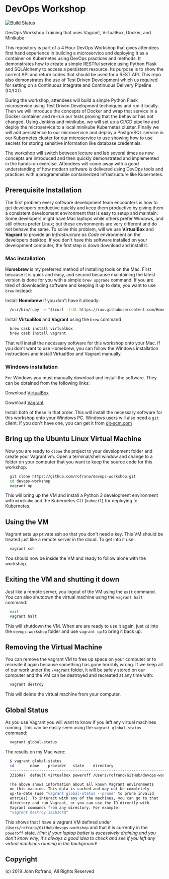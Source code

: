 # DevOps Workshop

[![Build Status](https://travis-ci.org/prashanth5192/devops-workshop.svg?branch=master)](https://travis-ci.org/prashanth5192/devops-workshop)

DevOps Workshop Training that uses Vagrant, VirtualBox, Docker, and Minikube

This repository is part of a 4 Hour DevOps Workshop that gives attendees first hand experience in building a microservice and deploying it as a container on Kubernetes using DevOps practices and methods. It demonstrates how to create a simple RESTful service using Python Flask and SQLAlchemy to access a persistent resource. Its purpose is to show the correct API and return codes that should be used for a REST API. This repo also demonstrates the use of Test Driven Development which us required for setting on a Continuous Integrate and Continuous Delivery Pipeline (CI/CD).

During the workshop, attendees will build a simple Python Flask microservice using Test Driven Development techniques and run it locally. Then we will introduce the concepts of Docker and wrap that service in a Docker container and re-run our tests proving that the behavior has not changed. Using Jenkins and minikube, we will set up a CI/CD pipeline and deploy the microservice to a local minikube Kubernetes cluster. Finally we will add persistence to our microservice and deploy a PostgreSQL service in our Kubernetes cluster for our microservice to use showing how to use secrets for storing sensitive information like database credentials.

The workshop will switch between lecture and lab several times as new concepts are introduced and then quickly demonstrated and implemented in the hands-on exercise. Attendees will come away with a good understanding of how modern software is delivered using DevOps tools and practices with a programmable containerized infrastructure like Kubernetes.

## Prerequisite Installation

The first problem every software development team encounters is how to get developers productive quickly and keep them productive by giving them a consistent development environment that is easy to setup and maintain. Some developers might have Mac laptops while others prefer Windows, and still others prefer Linux; but these environments are very different and do not behave the same. To solve this problem, will we use **VirtualBox** and **Vagrant** to provide an _Infrastructure as Code_ environment on the developers desktop. If you don't have this software installed on your development computer, the first step is down download and install it.

### Mac installation

**Homebrew** is my preferred method of installing tools on the Mac. First because it is quick and easy, and second because maintaining the latest version is done for you with a simple `brew upgrade` command. If you are tired of downloading software and keeping it up to date, you want to use `brew` instead:

Install **Homebrew** if you don't have it already:

```sh
  /usr/bin/ruby -e "$(curl -fsSL https://raw.githubusercontent.com/Homebrew/install/master/install)"
```

Install **VirtualBox** and **Vagrant** using the `brew` command

```sh
  brew cask install virtualbox
  brew cask install vagrant
```

That will install the necessary software for this workshop onto your Mac. If you don't want to use Homebrew, you can follow the Windows installation instructions and install VirtualBox and Vagrant manually.

### Windows installation

For Windows you must manually download and install the software. They can be obtained from the following links:

Download [VirtualBox](https://www.virtualbox.org/)

Download [Vagrant](https://www.vagrantup.com/)

Install both of these in that order. This will install the necessary software for this workshop onto your Windows PC. Windows users will also need a `git` client. If you don't have one, you can get it from [git-scm.com](https://git-scm.com/)

## Bring up the Ubuntu Linux Virtual Machine

Now you are ready to `clone` the project to your development folder and create your Vagrant vm. Open a terminal/shell window and change to a folder on your computer that you want to keep the source code for this workshop.

```sh
  git clone https://github.com/rofrano/devops-workshop.git
  cd devops-workshop
  vagrant up
```

This will bring up the VM and install a Python 3 development environment with `minikube` and the Kubernetes CLI (`kubectl`) for deploying to Kubernetes.

## Using the VM

Vagrant sets up private ssh so that you don't need a key. This VM should be treated just like a remote server in the cloud. To get into it use:

```sh
  vagrant ssh
```

You should now be inside the VM and ready to follow alone with the workshop.

## Exiting the VM and shutting it down

Just like a remote server, you logout of the VM using the `exit` command. You can also shutdown the virtual machine using the `vagrant halt` command:

```sh
  exit
  vagrant halt
```

This will shutdown the VM. When are are ready to use it again, just `cd` into the `devops-workshop` folder and use `vagrant up` to bring it back up.

## Removing the Virtual Machine

You can remove the vagrant VM to free up space on your computer or to recreate it again because something has gone horribly wrong. If we keep all of our work under the `/vagrant` folder, it will be safely stored on our computer and the VM can be destroyed and recreated at any time with:

```sh
  vagrant destroy
```

This will delete the virtual machine from your computer.

## Global Status

As you use Vagrant you will want to know if you left any virtual machines running. This can be easily seen using the `vagrant global-status` command:

```sh
  vagrant global-status
```

The results on my Mac were:

```sh
  $ vagrant global-status
  id       name    provider   state    directory
  ---------------------------------------------------------------------------
  33160a7  default virtualbox poweroff /Users/rofrano/GitHub/devops-workshop

  The above shows information about all known Vagrant environments
  on this machine. This data is cached and may not be completely
  up-to-date (use "vagrant global-status --prune" to prune invalid
  entries). To interact with any of the machines, you can go to that
  directory and run Vagrant, or you can use the ID directly with
  Vagrant commands from any directory. For example:
  "vagrant destroy 1a2b3c4d"
```

This shows that I have a vagrant VM defined under `/Users/rofrano/GitHub/devops-workshop` and that it is currently in the `poweroff` state. _Hint: If your laptop batter is excessively draining and you don't know why, it's always a good idea to check and see if you left any virtual machines running in the background!_

## Copyright
(c) 2019 John Rofrano, All Rights Reserved
